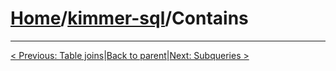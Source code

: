 # [Home](https://github.com/babyfish-ct/kimmer)/[kimmer-sql](./README.md)/Contains

------------------
[< Previous: Table joins](./table-joins.md)|[Back to parent](./README.md)|[Next: Subqueries >](./subqueries.md)

